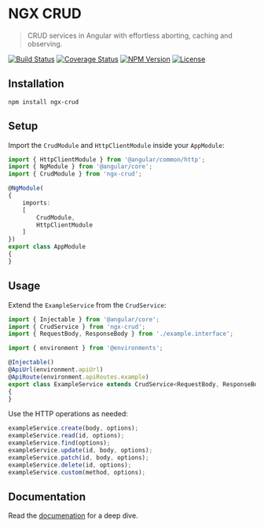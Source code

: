 NGX CRUD
========

> CRUD services in Angular with effortless aborting, caching and observing.

[![Build Status](https://img.shields.io/github/actions/workflow/status/henryruhs/ngx-crud/ci.yml.svg?branch=master)](https://github.com/henryruhs/ngx-crud/actions?query=workflow:ci)
[![Coverage Status](https://coveralls.io/repos/github/henryruhs/ngx-crud/badge.svg)](https://coveralls.io/github/henryruhs/ngx-crud)
[![NPM Version](https://img.shields.io/npm/v/ngx-crud.svg)](https://npmjs.com/package/ngx-crud)
[![License](https://img.shields.io/npm/l/ngx-crud.svg)](https://npmjs.com/package/ngx-crud)


Installation
------------

```
npm install ngx-crud
```


Setup
-----

Import the `CrudModule` and `HttpClientModule` inside your `AppModule`:

```typescript
import { HttpClientModule } from '@angular/common/http';
import { NgModule } from '@angular/core';
import { CrudModule } from 'ngx-crud';

@NgModule(
{
	imports:
	[
		CrudModule,
		HttpClientModule
	]
})
export class AppModule
{
}
```


Usage
-----

Extend the `ExampleService` from the `CrudService`:

```typescript
import { Injectable } from '@angular/core';
import { CrudService } from 'ngx-crud';
import { RequestBody, ResponseBody } from './example.interface';

import { environment } from '@environments';

@Injectable()
@ApiUrl(environment.apiUrl)
@ApiRoute(environment.apiRoutes.example)
export class ExampleService extends CrudService<RequestBody, ResponseBody>
{
}
```

Use the HTTP operations as needed:

```typescript
exampleService.create(body, options);
exampleService.read(id, options);
exampleService.find(options);
exampleService.update(id, body, options);
exampleService.patch(id, body, options);
exampleService.delete(id, options);
exampleService.custom(method, options);
```


Documentation
-------------

Read the [documenation](https://henryruhs.gitbook.io/ngx-crud) for a deep dive.
